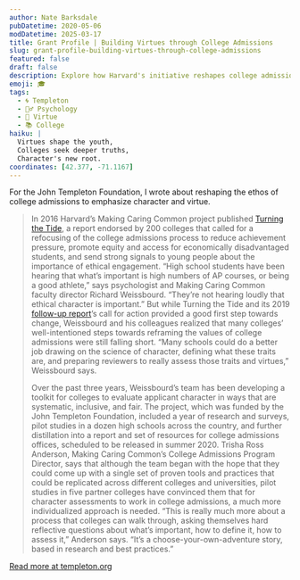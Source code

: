 ```yaml
---
author: Nate Barksdale
pubDatetime: 2020-05-06
modDatetime: 2025-03-17
title: Grant Profile | Building Virtues through College Admissions
slug: grant-profile-building-virtues-through-college-admissions
featured: false
draft: false
description: Explore how Harvard's initiative reshapes college admissions by prioritizing ethical character and creating tailored tools for assessing student virtues.
emoji: 🎓
tags:
  - 🌀 Templeton
  - 🧘‍♂️ Psychology
  - 🥗 Virtue
  - 📚 College
haiku: |
  Virtues shape the youth,  
  Colleges seek deeper truths,  
  Character's new root.
coordinates: [42.377, -71.1167]
---
```


For the John Templeton Foundation, I wrote about reshaping the ethos of college admissions to emphasize character and virtue.

> In 2016 Harvard’s Making Caring Common project published [Turning the Tide](https://mcc.gse.harvard.edu/reports/turning-the-tide-college-admissions), a report endorsed by 200 colleges that called for a refocusing of the college admissions process to reduce achievement pressure, promote equity and access for economically disadvantaged students, and send strong signals to young people about the importance of ethical engagement. “High school students have been hearing that what’s important is high numbers of AP courses, or being a good athlete,” says psychologist and Making Caring Common faculty director Richard Weissbourd. “They’re not hearing loudly that ethical character is important.” But while Turning the Tide and its 2019 [follow-up report](https://mcc.gse.harvard.edu/reports/turning-the-tide-2-parents-high-schools-college-admissions)’s call for action provided a good first step towards change, Weissbourd and his colleagues realized that many colleges’ well-intentioned steps towards reframing the values of college admissions were still falling short. “Many schools could do a better job drawing on the science of character, defining what these traits are, and preparing reviewers to really assess those traits and virtues,” Weissbourd says.
>
> Over the past three years, Weissbourd’s team has been developing a toolkit for colleges to evaluate applicant character in ways that are systematic, inclusive, and fair. The project, which was funded by the John Templeton Foundation, included a year of research and surveys, pilot studies in a dozen high schools across the country, and further distillation into a report and set of resources for college admissions offices, scheduled to be released in summer 2020. Trisha Ross Anderson, Making Caring Common’s College Admissions Program Director, says that although the team began with the hope that they could come up with a single set of proven tools and practices that could be replicated across different colleges and universities, pilot studies in five partner colleges have convinced them that for character assessments to work in college admissions, a much more individualized approach is needed. “This is really much more about a process that colleges can walk through, asking themselves hard reflective questions about what’s important, how to define it, how to assess it,” Anderson says. “It’s a choose-your-own-adventure story, based in research and best practices.”

[Read more at templeton.org](https://www.templeton.org/grant/building-virtues-through-college-admissions-developing-effective-authentic-assessments-that-positively-motivate-student-behavior)
